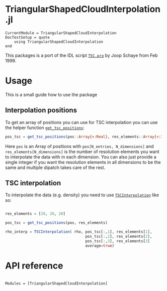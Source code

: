 # TriangularShapedCloudInterpolation.jl

```@meta
CurrentModule = TriangularShapedCloudInterpolation
DocTestSetup = quote
    using TriangularShapedCloudInterpolation
end
```

This packages is a port of the IDL script [`TSC.pro`](https://idlastro.gsfc.nasa.gov/ftp/pro/math/tsc.pro) by Joop Schaye from Feb 1999.

# Usage

This is a small guide how to use the package

## Interpolation positions

To get an array of positions you can use for TSC interpolation you can use the helper function [`get_tsc_positions`](@ref):

```julia
pos_tsc = get_tsc_positions(pos::Array{<:Real}, res_elements::Array{<:Integer})
```

Here `pos` is an Array of positions with `pos[N_entries, N_dimensions]` and `res_elements[N_dimensions]` is the number of resolution elements you want to interpolate the data with in each dimension.
You can also just provide a single integer if you want the resolution elements in all dimensions to be the same and multiple dipatch takes care of the rest.

## TSC interpolation

To interpolate the data (e.g. density) you need to use [`TSCInterpolation`](@ref) like so:

```julia

res_elements = [20, 20, 20]

pos_tsc = get_tsc_positions(pos, res_elements)

rho_interp = TSCInterpolation( rho, pos_tsc[:,1], res_elements[1], 
                                    pos_tsc[:,2], res_elements[2],    
                                    pos_tsc[:,3], res_elements[3] 
                                    average=true)
```

# API reference

```@index
```

```@autodocs
Modules = [TriangularShapedCloudInterpolation]
```